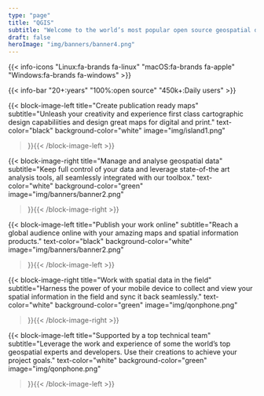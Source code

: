 ```yaml
---
type: "page"
title: "QGIS"
subtitle: "Welcome to the world’s most popular open source geospatial data management and analysis suite."
draft: false
heroImage: "img/banners/banner4.png"
---
```

{{< info-icons 
    "Linux:fa-brands fa-linux"
    "macOS:fa-brands fa-apple"
    "Windows:fa-brands fa-windows" >}}

{{< info-bar 
    "20+:years"
    "100%:open source"
    "450k+:Daily users" >}}

{{< block-image-left
    title="Create publication ready maps"
    subtitle="Unleash your creativity and experience first class cartographic design capabiliities and design great maps for digital and print."
    text-color="black"
    background-color="white"
    image="img/island1.png"
>}}{{< /block-image-left >}}

{{< block-image-right
    title="Manage and analyse geospatial data"
    subtitle="Keep full control of your data and leverage state-of-the art analysis tools, all seamlessly integrated with our toolbox."
    text-color="white"
    background-color="green"
    image="img/banners/banner2.png"
>}}{{< /block-image-right >}}

{{< block-image-left
    title="Publish your work online"
    subtitle="Reach a global audience online with your amazing maps and spatial information products."
    text-color="black"
    background-color="white"
    image="img/banners/banner2.png"
>}}{{< /block-image-left >}}

{{< block-image-right
    title="Work with spatial data in the field"
    subtitle="Harness the power of your mobile device to collect and view your spatial information in the field and sync it back seamlessly."
    text-color="white"
    background-color="green"
    image="img/qonphone.png"
>}}{{< /block-image-right >}}

{{< block-image-left
    title="Supported by a top technical team"
    subtitle="Leverage the work and experience of some the world’s top geospatial experts and developers. Use their creations to achieve your project goals."
    text-color="white"
    background-color="green"
    image="img/qonphone.png"
>}}{{< /block-image-left >}}

